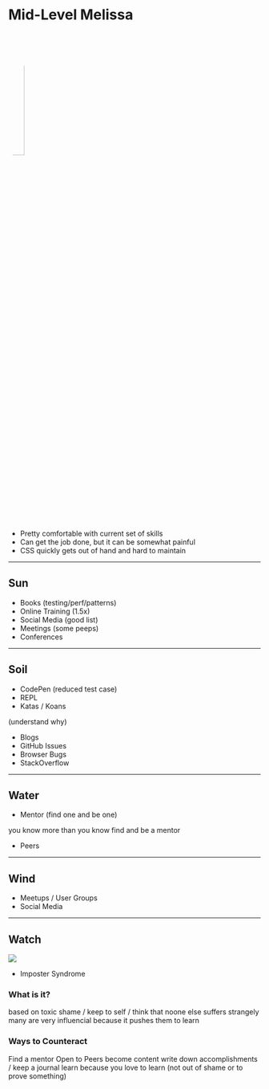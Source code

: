 # Mid-Level Melissa
<!-- .slide: data-state="Persona-introduction" data-background="./img/computer-3.jpg" -->

<img src="./img/midlevel-melissa-big.jpg" style="border-radius: 50%; width: 25%;" />

* Pretty comfortable with current set of skills
* Can get the job done, but it can be somewhat painful
* CSS quickly gets out of hand and hard to maintain

------

## Sun
<!-- .slide: data-title="Mid-Level Melissa" data-state="title Stage--midLevel Status--sun" data-background="./img/sun.jpg" -->

* Books (testing/perf/patterns)
* Online Training (1.5x)
* Social Media (good list)
* Meetings (some peeps)
* Conferences

------

## Soil
<!-- .slide: data-title="Mid-Level Melissa" data-state="title Stage--midLevel Status--soil" data-background="./img/soil.jpg" -->

* CodePen (reduced test case)
* REPL
* Katas / Koans

(understand why)

* Blogs
* GitHub Issues
* Browser Bugs
* StackOverflow

------

## Water
<!-- .slide: data-title="Mid-Level Melissa" data-state="title Stage--midLevel Status--water" data-background="./img/water.jpg" -->

* Mentor (find one and be one)

you know more than you know
find and be a mentor

* Peers

------

## Wind
<!-- .slide: data-title="Mid-Level Melissa" data-state="title Stage--midLevel Status--wind" data-background="./img/wind.jpg" -->

* Meetups / User Groups
* Social Media

------

## Watch
<!-- .slide: data-title="Mid-Level Melissa" data-state="title Stage--midLevel Status--warning" data-background="./img/watch.jpg" -->

![](./img/midlevel-warning.gif)

* Imposter Syndrome

### What is it?

based on toxic shame / keep to self / think that noone else suffers
strangely many are very influencial because it pushes them to learn

### Ways to Counteract

Find a mentor
Open to Peers
become content
write down accomplishments / keep a journal
learn because you love to learn (not out of shame or to prove something)
